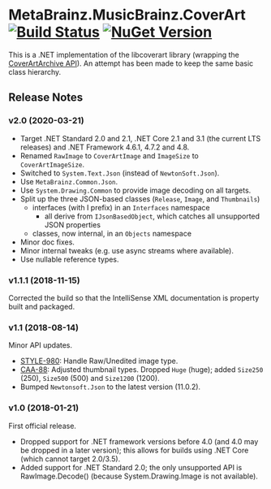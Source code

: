 # MetaBrainz.MusicBrainz.CoverArt [![Build Status](https://ci.appveyor.com/api/projects/status/idw9x7x6iymwdhjh?svg=true)](https://ci.appveyor.com/project/Zastai/musicbrainz) [![NuGet Version](https://badge.fury.io/nu/MetaBrainz.MusicBrainz.CoverArt.svg)](https://badge.fury.io/nu/MetaBrainz.MusicBrainz.CoverArt)

This is a .NET implementation of the libcoverart library (wrapping the [CoverArtArchive API](https://musicbrainz.org/doc/Cover_Art_Archive/API)).
An attempt has been made to keep the same basic class hierarchy.

## Release Notes

### v2.0 (2020-03-21)

- Target .NET Standard 2.0 and 2.1, .NET Core 2.1 and 3.1 (the current LTS releases) and .NET Framework 4.6.1, 4.7.2 and 4.8.
- Renamed `RawImage` to `CoverArtImage` and `ImageSize` to `CoverArtImageSize`.
- Switched to `System.Text.Json` (instead of `NewtonSoft.Json`).
- Use `MetaBrainz.Common.Json`.
- Use `System.Drawing.Common` to provide image decoding on all targets.
- Split up the three JSON-based classes (`Release`, `Image`, and `Thumbnails`)
  - interfaces (with I prefix) in an `Interfaces` namespace
    - all derive from `IJsonBasedObject`, which catches all unsupported JSON properties
  - classes, now internal, in an `Objects` namespace
- Minor doc fixes.
- Minor internal tweaks (e.g. use async streams where available).
- Use nullable reference types.

### v1.1.1 (2018-11-15)

Corrected the build so that the IntelliSense XML documentation is property built and packaged.

### v1.1 (2018-08-14)

Minor API updates.

- [STYLE-980](https://tickets.metabrainz.org/browse/STYLE-980): Handle Raw/Unedited image type.
- [CAA-88](https://tickets.metabrainz.org/browse/CAA-88): Adjusted thumbnail types. Dropped `Huge` (huge); added `Size250` (250), `Size500` (500) and `Size1200` (1200).
- Bumped `Newtonsoft.Json` to the latest version (11.0.2).

### v1.0 (2018-01-21)

First official release.

- Dropped support for .NET framework versions before 4.0 (and 4.0 may be dropped in a later version); this allows for builds using .NET Core (which cannot target 2.0/3.5).
- Added support for .NET Standard 2.0; the only unsupported API is RawImage.Decode() (because System.Drawing.Image is not available).
